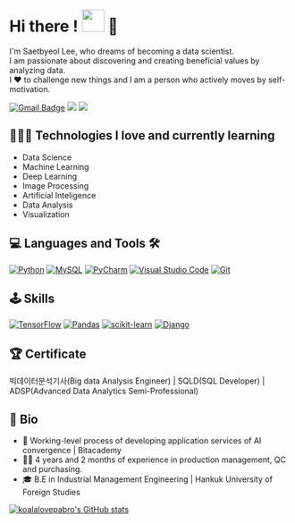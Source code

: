 # Hi there ! <img src="https://media.giphy.com/media/hvRJCLFzcasrR4ia7z/giphy.gif" width="40px"> 🐨
I'm Saetbyeol Lee, who dreams of becoming a data scientist.  
I am passionate about discovering and creating beneficial values by analyzing data.  
I ❤️ to challenge new things and I am a person who actively moves by self-motivation.  



[![Gmail Badge](https://img.shields.io/badge/-koalalovepabro@gmail.com-c14438?style=flat-square&logo=Gmail&logoColor=white&link=mailto:koalalovepabro@gmail.com)](mailto:koalalovepabro@gmail.com)
[![](https://img.shields.io/badge/-kaggle-%2320BEFF)](https://www.kaggle.com/dorothylee238)
![](https://komarev.com/ghpvc/?username=koalalovepabro)

## 👩🏻‍💻 Technologies I love and currently learning

- Data Science
- Machine Learning
- Deep Learning
- Image Processing
- Artificial Inteligence
- Data Analysis
- Visualization


## 💻 Languages and Tools 🛠

[![Python](https://img.shields.io/badge/&#8203;-Python-3776ab?style=flat&logo=Python&logoColor=white)](https://docs.python.org/)
[![MySQL](https://img.shields.io/badge/MySQL-4479A1?style=flat&logo=MySQL&logoColor=white)](https://www.mysql.com/)
[![PyCharm](https://img.shields.io/badge/PyCharm-000000?style=flat&logo=PyCharm&logoColor=white)](https://www.jetbrains.com/ko-kr/pycharm/download/#section=windows)
[![Visual Studio Code](https://img.shields.io/badge/Visual_Studio_Code-007ACC?style=flat&logo=Visual-Studio-Code&logoColor=white)](https://code.visualstudio.com/download)
[![Git](https://img.shields.io/badge/Git-F05032?style=flat&logo=Git&logoColor=white)](https://git-scm.com/downloads)

## 🕹 Skills
[![TensorFlow](https://img.shields.io/badge/&#8203;-TensorFlow-3776ab?style=flat-square&logo=TensorFlow&logoColor=FF6F00)](https://www.tensorflow.org/)
[![Pandas](https://img.shields.io/badge/&#8203;-Pandas-3776ab?style=flat-square&logo=pandas&logoColor=white)](https://pandas.pydata.org/docs/)
[![scikit-learn](https://img.shields.io/badge/&#8203;-scikit_learn-3776ab?style=flat-square&logo=scikit-learn&logoColor=F7931E)](https://scikit-learn.org/stable/modules/classes.html)
[![Django](https://img.shields.io/badge/&#8203;-Django-3776ab?style=flat-square&logo=Django&logoColor=white)](https://docs.djangoproject.com/)

## 🏆 Certificate
빅데이터분석기사(Big data Analysis Engineer) | SQLD(SQL Developer) | ADSP(Advanced Data Analytics Semi-Professional)

## 📘 Bio
- 🤖 Working-level process of developing application services of AI convergence | Bitacademy  
- 👩‍💼 4 years and 2 months of experience in production management, QC and purchasing.  
- 🎓 B.E in Industrial Management Engineering | Hankuk University of Foreign Studies


[![koalalovepabro's GitHub stats](https://github-readme-stats.vercel.app/api?username=koalalovepabro&theme=react&show_icons=true&hide=contribs,prs&cache_seconds=1800)](https://github.com/koalalovepabro)


<!--![koalalovepabro's GitHub stats](https://github-readme-stats.vercel.app/api?username=koalalovepabro&show_icons=true&hide_border=true)-->
<!--
**koalalovepabro/koalalovepabro** is a ✨ _special_ ✨ repository because its `README.md` (this file) appears on your GitHub profile.

Here are some ideas to get you started:

- 🔭 I’m currently working on ...
- 🌱 I’m currently learning ...
- 👯 I’m looking to collaborate on ...
- 🤔 I’m looking for help with ...
- 💬 Ask me about ...
- 📫 How to reach me: ...
- 😄 Pronouns: ...
- ⚡ Fun fact: ...
-->
